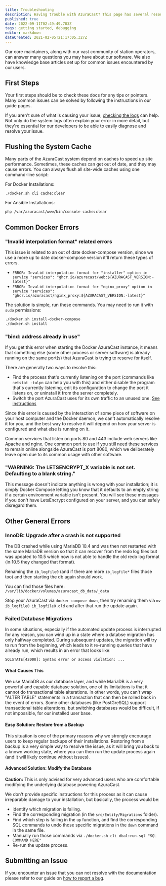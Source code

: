 ```yaml
---
title: Troubleshooting
description: Having trouble with AzuraCast? This page has several resources that can help you solve your problem and be back up and running.
published: true
date: 2022-09-11T02:49:49.703Z
tags: getting started, debugging
editor: markdown
dateCreated: 2021-02-05T21:17:05.327Z
---
```


Our core maintainers, along with our vast community of station operators, can answer many questions you may have about our software. We also have knowledge base articles set up for common issues encountered by our users.

## First Steps

Your first steps should be to check these docs for any tips or pointers. Many common issues can be solved by following the instructions in our guide pages.

If you aren't sure of what is causing your issue, [checking the logs](/docs/help/logs) can help. Not only do the system logs often explain your error in more detail, but they're essential for our developers to be able to easily diagnose and resolve your issue.

## Flushing the System Cache

Many parts of the AzuraCast system depend on caches to speed up site performance. Sometimes, these caches can get out of
date, and they may cause errors. You can always flush all site-wide caches using one command-line script:

For Docker Installations:

```bash
./docker.sh cli cache:clear
```

For Ansible Installations:

```bash
php /var/azuracast/www/bin/console cache:clear
```

## Common Docker Errors

### "Invalid interpolation format" related errors

This issue is related to an out of date docker-compose version, since we use a more up to date docker-compose version it'll return these types of errors.

- `ERROR: Invalid interpolation format for "installer" option in service "services": "ghcr.io/azuracast/web:${AZURACAST_VERSION:-latest}"`
- `ERROR: Invalid interpolation format for "nginx_proxy" option in service "services": "ghcr.io/azuracast/nginx_proxy:${AZURACAST_VERSION:-latest}"`

The solution is simple, run these commands. You may need to run it with `sudo` permissions:

```bash
./docker.sh install-docker-compose
./docker.sh install
```

### "bind: address already in use"

If you get this error when starting the Docker AzuraCast instance, it means that something else (some other process or server software) is already running on the same port(s) that AzuraCast is trying to reserve for itself.

There are generally two ways to resolve this:

- Find the process that's currently listening on the port (commands like `netstat -tulpn` can help you with this) and either disable the program that's currently listening, edit its configuration to change the port it listens on, or uninstall it from the server completely.
- Switch the port AzuraCast uses for its own traffic to an unused one. [See instructions](/docs/administration/docker)

Since this error is caused by the interaction of some piece of software on your host computer and the Docker daemon, we can't automatically resolve it for you, and the best way to resolve it will depend on how your server is configured and what else is running on it.

Common services that listen on ports 80 and 443 include web servers like Apache and nginx. One common port to use if you still need these services to remain online alongside AzuraCast is port 8080, which we deliberately leave open due to its common usage with other software.

### "WARNING: The LETSENCRYPT_X variable is not set. Defaulting to a blank string."

This message doesn't indicate anything is wrong with your installation; it is simply Docker Compose letting you know that it defaults to an empty string if a certain environment variable isn't present. You will see these messages if you don't have LetsEncrypt configured on your server, and you can safely disregard them.

## Other General Errors

### InnoDB: Upgrade after a crash is not supported

The DB crashed while using MariaDB 10.4 and was then not restarted with the same MariaDB version so that it can recover from the redo log files but was updated to 10.5 which now is not able to handle the old redo log format (in 10.5 they changed that format).

Renaming the `ib_logfile0` (and if there are more `ib_logfile*` files those too) and then starting the db again should work.

You can find those files here: `/var/lib/docker/volumes/azuracast_db_data/_data`

Stop your AzuraCast via `docker-compose down`, then try renaming them via `mv ib_logfile0 ib_logfile0.old` and after that run the update again.

### Failed Database Migrations

In some situations, especially if the automated update process is interrupted for any reason, you can wind up in a state where a databse migration has only halfway completed. During subsequent updates, the migration will try to run from the beginning, which leads to it re-running queries that have already run, which results in an error that looks like:

```
SQLSTATE[42000]: Syntax error or access violation: ...
```

#### What Causes This

We use MariaDB as our database layer, and while MariaDB is a very powerful and capable database solution, one of its limitations is that it cannot do transactional table alterations. In other words, you can't wrap "ALTER TABLE" statements in a transaction that can then be rolled back in the event of errors. Some other databases (like PostGreSQL) support transactional table alterations, but switching databases would be difficult, if not impossible, for our installed user base.

#### Easy Solution: Restore from a Backup

This situation is one of the primary reasons why we strongly encourage users to keep regular backups of their installations. Restoring from a backup is a very simple way to resolve the issue, as it will bring you back to a known working state, where you can then run the update process again (and it will likely continue without issues).

#### Advanced Solution: Modify the Database

**Caution:** This is only advised for very advanced users who are comfortable modifying the underlying database powering AzuraCast.

We don't provide specific instructions for this process as it can cause irreparable damage to your installation, but basically, the process would be:

- Identify which migration is failing.
- Find the corresponding migration (in the `src/Entity/Migrations` folder).
- Find which step is failing in the `up` function, and find the corresponding SQL commands to undo those specific migrations in the `down` command in the same file.
- Manually run those commands via `./docker.sh cli dbal:run-sql "SQL COMMAND HERE"`
- Re-run the update process.

## Submitting an Issue

If you encounter an issue that you can not resolve with the documentation please refer to our guide on [how to report a bug](/docs/help/report-a-bug).
